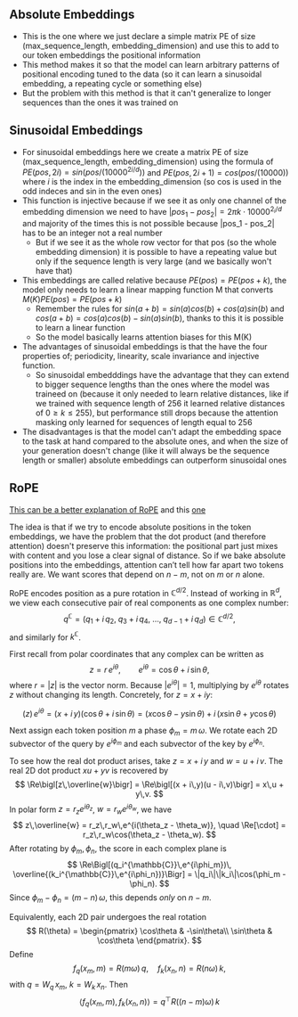 ## Absolute Embeddings
- This is the one where we just declare a simple matrix PE of size (max_sequence_length, embedding_dimension) and use this to add to our token embeddings the positional information
- This method makes it so that the model can learn arbitrary patterns of positional encoding tuned to the data (so it can learn a sinusoidal embedding, a repeating cycle or something else)
- But the problem with this method is that it can't generalize to longer sequences than the ones it was trained on

## Sinusoidal Embeddings
- For sinusoidal embeddings here we create a matrix PE of size (max_sequence_length, embedding_dimension) using the formula of $PE(pos, 2i) = sin(pos / (10000^{2i/d}))$ and $PE(pos, 2i + 1) = cos(pos / (10000))$ where $i$ is the index in the embedding_dimension (so cos is used in the odd indeces and sin in the even ones)
- This function is injective because if we see it as only one channel of the embedding dimension we need to have $|pos_1 - pos_2| = 2 \pi k \cdot 10000^{2_i / d}$ and majority of the times this is not possible because |pos_1 - pos_2| has to be an integer not a real number
  - But if we see it as the whole row vector for that pos (so the whole embedding dimension) it is possible to have a repeating value but only if the sequence length is very large (and we basically won't have that)
- This embeddings are called relative because $PE(pos) = PE(pos + k)$, the model only needs to learn a linear mapping function M that converts $M(K)PE(pos) = PE(pos + k)$
  - Remember the rules for $sin(a + b) = sin(a)cos(b) + cos(a)sin(b)$ and $cos(a + b) = cos(a)cos(b) - sin(a)sin(b)$, thanks to this it is possible to learn a linear function
  - So the model basically learns attention biases for this M(K)
- The advantages of sinusoidal embeddings is that the have the four properties of; periodicity, linearity, scale invariance and injective function.
  - So sinusoidal embedddings have the advantage that they can extend to bigger sequence lengths than the ones where the model was traineed on (because it only needed to learn relative distances, like if we trained with sequence length of 256 it learned relative distances of $0 \geq k \leq 255$), but performance still drops because the attention masking only learned for sequences of length equal to 256
- The disadvantages is that the model can't adapt the embedding space to the task at hand compared to the absolute ones, and when the size of your generation doesn't change (like it will always be the sequence length or smaller) absolute embeddings can outperform sinusoidal ones

## RoPE
[This can be a better explanation of RoPE](https://medium.com/@mlshark/rope-a-detailed-guide-to-rotary-position-embedding-in-modern-llms-fde71785f152#bypass) and this [one](https://blog.eleuther.ai/rotary-embeddings/)

The idea is that if we try to encode absolute positions in the token embeddings, we have
the problem that the dot product (and therefore attention) doesn't preserve this information:
the positional part just mixes with content and you lose a clear signal of distance. So
if we bake absolute positions into the embeddings, attention can’t tell how far apart two
tokens really are. We want scores that depend on $n-m$, not on $m$ or $n$ alone.

RoPE encodes position as a pure rotation in $\mathbb{C}^{d/2}$. Instead of working in
$\mathbb{R}^d$, we view each consecutive pair of real components as one complex number:
$$
q^{\mathbb{C}} = \bigl(q_1 + i\,q_2,\;q_3 + i\,q_4,\;\dots,\;q_{d-1} + i\,q_d\bigr)
\in \mathbb{C}^{d/2},
$$
and similarly for $k^{\mathbb{C}}$.

First recall from polar coordinates that any complex can be written as
$$
z = r\,e^{i\theta},\qquad e^{i\theta} = \cos\theta + i\,\sin\theta,
$$
where $r=|z|$ is the vector norm. Because $|e^{i\theta}|=1$, multiplying by $e^{i\theta}$
rotates $z$ without changing its length. Concretely, for $z = x + i y$:

$$(z)\,e^{i\theta} = (x + i\,y)(\cos\theta + i\,\sin\theta) = (x\cos\theta - y\sin\theta) + i\,(x\sin\theta + y\cos\theta)$$

Next assign each token position $m$ a phase $\phi_m = m\,\omega$. We rotate each 2D
subvector of the query by $e^{i\phi_m}$ and each subvector of the key by $e^{i\phi_n}$.

To see how the real dot product arises, take $z = x + i\,y$ and $w = u + i\,v$. The real
2D dot product $xu + yv$ is recovered by
$$
\Re\bigl[z\,\overline{w}\bigr]
= \Re\bigl[(x + i\,y)(u - i\,v)\bigr]
= x\,u + y\,v.
$$
In polar form $z = r_z e^{i\theta_z}$, $w = r_w e^{i\theta_w}$, we have
$$
z\,\overline{w} = r_z\,r_w\,e^{i(\theta_z - \theta_w)},
\quad
\Re[\cdot] = r_z\,r_w\cos(\theta_z - \theta_w).
$$
After rotating by $\phi_m,\phi_n$, the score in each complex plane is
$$
\Re\Bigl[(q_i^{\mathbb{C}}\,e^{i\phi_m})\,
         \overline{(k_i^{\mathbb{C}}\,e^{i\phi_n})}\Bigr]
= \|q_i\|\|k_i\|\cos(\phi_m - \phi_n).
$$
Since $\phi_m - \phi_n = (m-n)\,\omega$, this depends *only* on $n-m$.

Equivalently, each 2D pair undergoes the real rotation
$$
R(\theta) =
\begin{pmatrix}
  \cos\theta & -\sin\theta\\
  \sin\theta &  \cos\theta
\end{pmatrix}.
$$
Define
$$
f_q(x_m,m) = R(m\omega)\,q,\quad
f_k(x_n,n) = R(n\omega)\,k,
$$
with $q = W_q\,x_m$, $k = W_k\,x_n$. Then
$$
\langle f_q(x_m,m), f_k(x_n,n)\rangle
= q^\top R((n-m)\omega)\,k$$